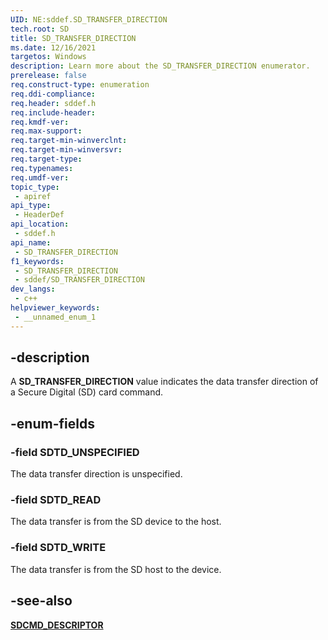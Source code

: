 ```yaml
---
UID: NE:sddef.SD_TRANSFER_DIRECTION
tech.root: SD
title: SD_TRANSFER_DIRECTION
ms.date: 12/16/2021
targetos: Windows
description: Learn more about the SD_TRANSFER_DIRECTION enumerator.
prerelease: false
req.construct-type: enumeration
req.ddi-compliance: 
req.header: sddef.h
req.include-header: 
req.kmdf-ver: 
req.max-support: 
req.target-min-winverclnt: 
req.target-min-winversvr: 
req.target-type: 
req.typenames: 
req.umdf-ver: 
topic_type:
 - apiref
api_type:
 - HeaderDef
api_location:
 - sddef.h
api_name:
 - SD_TRANSFER_DIRECTION
f1_keywords:
 - SD_TRANSFER_DIRECTION
 - sddef/SD_TRANSFER_DIRECTION
dev_langs:
 - c++
helpviewer_keywords:
 - __unnamed_enum_1
---
```


## -description

A **SD_TRANSFER_DIRECTION** value indicates the data transfer direction of a Secure Digital (SD) card command.

## -enum-fields

### -field SDTD_UNSPECIFIED

The data transfer direction is unspecified.

### -field SDTD_READ

The data transfer is from the SD device to the host.

### -field SDTD_WRITE

The data transfer is from the SD host to the device.

## -see-also

[**SDCMD_DESCRIPTOR**](ns-sddef-_sdcmd_descriptor.md)

